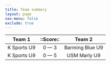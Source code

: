 ```yaml
---
title: Team summary
layout: page
nav-menu: false
exclude: true
---
```




|   Team 1    |  ::Score::  |     Team 2      |
|:-----------:|:-----------:|:---------------:|
| K Sports U9 | 0 &mdash; 3 | Barming Blue U9 |
| K Sports U9 | 0 &mdash; 5 |  USM Marly U9   |

 <br /><br /><br />